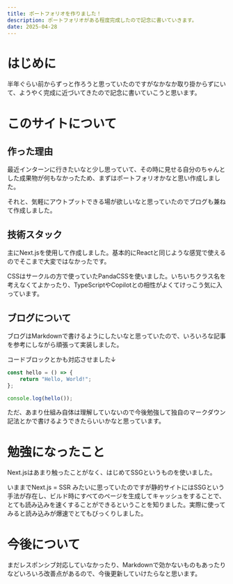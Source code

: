 ```yaml
---
title: ポートフォリオを作りました！
description: ポートフォリオがある程度完成したので記念に書いていきます。
date: 2025-04-28
---
```


# はじめに

半年ぐらい前からずっと作ろうと思っていたのですがなかなか取り掛からずにいて、ようやく完成に近づいてきたので記念に書いていこうと思います。

# このサイトについて

## 作った理由

最近インターンに行きたいなと少し思っていて、その時に見せる自分のちゃんとした成果物が何もなかったため、まずはポートフォリオかなと思い作成しました。

それと、気軽にアウトプットできる場が欲しいなと思っていたのでブログも兼ねて作成しました。

## 技術スタック

主にNext.jsを使用して作成しました。基本的にReactと同じような感覚で使えるのでそこまで大変ではなかったです。

CSSはサークルの方で使っていたPandaCSSを使いました。いちいちクラス名を考えなくてよかったり、TypeScriptやCopilotとの相性がよくてけっこう気に入っています。

## ブログについて

ブログはMarkdownで書けるようにしたいなと思っていたので、いろいろな記事を参考にしながら頑張って実装しました。

コードブロックとかも対応させました↓

```javascript
const hello = () => {
    return "Hello, World!";
};

console.log(hello());
```

ただ、あまり仕組み自体は理解していないので今後勉強して独自のマークダウン記法とかで書けるようできたらいいかなと思っています。

# 勉強になったこと

Next.jsはあまり触ったことがなく、はじめてSSGというものを使いました。

いままでNext.js = SSR みたいに思っていたのですが静的サイトにはSSGという手法が存在し、ビルド時にすべてのページを生成してキャッシュをすることで、とても読み込みを速くすることができるということを知りました。実際に使ってみると読み込みが爆速でとてもびっくりしました。

# 今後について

まだレスポンシブ対応していなかったり、Markdownで効かないものもあったりなどいろいろ改善点があるので、今後更新していけたらなと思います。
